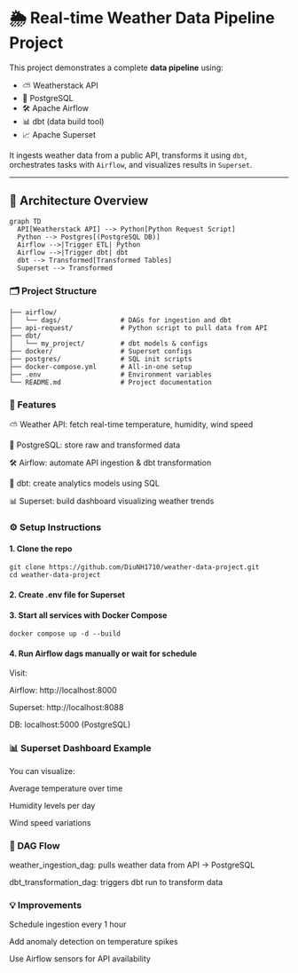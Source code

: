 # 🌦️ Real-time Weather Data Pipeline Project

This project demonstrates a complete **data pipeline** using:
- ⛅ Weatherstack API
- 🐘 PostgreSQL
- 🛠️ Apache Airflow
- 📊 dbt (data build tool)
- 📈 Apache Superset

It ingests weather data from a public API, transforms it using `dbt`, orchestrates tasks with `Airflow`, and visualizes results in `Superset`.

---

## 🧱 Architecture Overview

```mermaid
graph TD
  API[Weatherstack API] --> Python[Python Request Script]
  Python --> Postgres[(PostgreSQL DB)]
  Airflow -->|Trigger ETL| Python
  Airflow -->|Trigger dbt| dbt
  dbt --> Transformed[Transformed Tables]
  Superset --> Transformed
```

### 🗂️ Project Structure
```
├── airflow/
│   └── dags/               # DAGs for ingestion and dbt
├── api-request/            # Python script to pull data from API
├── dbt/
│   └── my_project/         # dbt models & configs
├── docker/                 # Superset configs
├── postgres/               # SQL init scripts
├── docker-compose.yml      # All-in-one setup
├── .env                    # Environment variables
└── README.md               # Project documentation
```

### 🚀 Features
  ⛅ Weather API: fetch real-time temperature, humidity, wind speed
  
  🐘 PostgreSQL: store raw and transformed data
  
  🛠 Airflow: automate API ingestion & dbt transformation
  
  🔧 dbt: create analytics models using SQL
  
  📊 Superset: build dashboard visualizing weather trends

### ⚙️ Setup Instructions
#### 1. Clone the repo
```
git clone https://github.com/DiuNH1710/weather-data-project.git
cd weather-data-project
```
#### 2. Create .env file for Superset

#### 3. Start all services with Docker Compose
```
docker compose up -d --build
```

#### 4. Run Airflow dags manually or wait for schedule
Visit:

Airflow: http://localhost:8000

Superset: http://localhost:8088

DB: localhost:5000 (PostgreSQL)

### 📊 Superset Dashboard Example
  You can visualize:
  
  Average temperature over time
  
  Humidity levels per day
  
  Wind speed variations


### 📆 DAG Flow
  weather_ingestion_dag: pulls weather data from API → PostgreSQL
  
  dbt_transformation_dag: triggers dbt run to transform data

### 💡 Improvements
  Schedule ingestion every 1 hour
  
  Add anomaly detection on temperature spikes
  
  Use Airflow sensors for API availability

